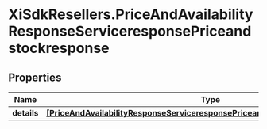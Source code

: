 # XiSdkResellers.PriceAndAvailabilityResponseServiceresponsePriceandstockresponse

## Properties

Name | Type | Description | Notes
------------ | ------------- | ------------- | -------------
**details** | [**[PriceAndAvailabilityResponseServiceresponsePriceandstockresponseDetailsInner]**](PriceAndAvailabilityResponseServiceresponsePriceandstockresponseDetailsInner.md) |  | [optional] 


